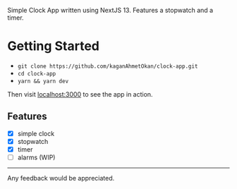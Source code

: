 Simple Clock App written using NextJS 13. Features a stopwatch and a timer.

# Getting Started
- `git clone https://github.com/kaganAhmetOkan/clock-app.git`
- `cd clock-app`
- `yarn && yarn dev`

Then visit [localhost:3000](http://localhost:3000) to see the app in action.

## Features
- [x] simple clock
- [x] stopwatch
- [x] timer
- [ ] alarms (WIP)

---

Any feedback would be appreciated.
